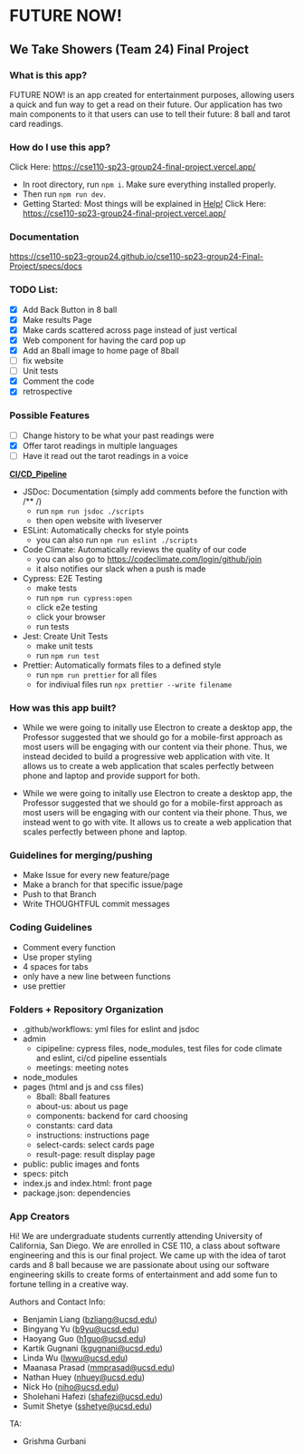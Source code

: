 # FUTURE NOW!

## We Take Showers (Team 24) Final Project

### What is this app?

<!--Name/Title, Main Purpose, Features, Screenshots, Videos -->

FUTURE NOW! is an app created for entertainment purposes, allowing users a quick and fun way to get a read on their future. Our application has two main components to it that users can use to tell their future: 8 ball and tarot card readings.

### How do I use this app?
Click Here: https://cse110-sp23-group24-final-project.vercel.app/

- In root directory, run `npm i`. Make sure everything installed properly.
- Then run `npm run dev`. 
- Getting Started: Most things will be explained in [Help!](pages/instructions/index.html)
Click Here: https://cse110-sp23-group24-final-project.vercel.app/
  <!--Usage, Examples, API Reference -->

### Documentation
https://cse110-sp23-group24.github.io/cse110-sp23-group24-Final-Project/specs/docs

### TODO List:
- [x] Add Back Button in 8 ball
- [x] Make results Page
- [x] Make cards scattered across page instead of just vertical
- [x] Web component for having the card pop up
- [x] Add an 8ball image to home page of 8ball
- [ ] fix website
- [ ] Unit tests
- [x] Comment the code
- [x] retrospective

### Possible Features

-   [ ] Change history to be what your past readings were
-   [x] Offer tarot readings in multiple languages
-   [ ] Have it read out the tarot readings in a voice

[**CI/CD_Pipeline**](admin/cipipeline/phase1.mp4)

-   JSDoc: Documentation (simply add comments before the function with /\*\* /)
    -   run `npm run jsdoc ./scripts`
    -   then open website with liveserver
-   ESLint: Automatically checks for style points
    -   you can also run `npm run eslint ./scripts`
-   Code Climate: Automatically reviews the quality of our code
    -   you can also go to https://codeclimate.com/login/github/join
    -   it also notifies our slack when a push is made
-   Cypress: E2E Testing
    -   make tests
    -   run `npm run cypress:open`
    -   click e2e testing
    -   click your browser
    -   run tests
-   Jest: Create Unit Tests
    -   make unit tests
    -   run `npm run test`
-   Prettier: Automatically formats files to a defined style
    -   run `npm run prettier` for all files
    -   for indiviual files run `npx prettier --write filename`

### How was this app built?

 <!-- How Well Built, including quality indicators, badges, coverage, etc.
  Quality Indicators tools: www.codefactor.io
  Talk about how this app was built -->
- While we were going to initally use Electron to create a desktop app, the Professor suggested that we should go for a mobile-first approach as most users will be engaging with our content via their phone. Thus, we instead decided to build a progressive web application with vite. It allows us to create a web application that scales perfectly between phone and laptop and provide support for both. 

-   While we were going to initally use Electron to create a desktop app, the Professor suggested that we should go for a mobile-first approach as most users will be engaging with our content via their phone. Thus, we instead went to go with vite. It allows us to create a web application that scales perfectly between phone and laptop.

### Guidelines for merging/pushing

-   Make Issue for every new feature/page
-   Make a branch for that specific issue/page
-   Push to that Branch
-   Write THOUGHTFUL commit messages

### Coding Guidelines

-   Comment every function
-   Use proper styling
-   4 spaces for tabs
-   only have a new line between functions
-   use prettier

### Folders + Repository Organization
  - .github/workflows: yml files for eslint and jsdoc
  - admin 
    - cipipeline: cypress files, node_modules, test files for code climate and eslint, ci/cd pipeline essentials
    - meetings: meeting notes
  - node_modules
  - pages (html and js and css files)
    - 8ball: 8ball features
    - about-us: about us page
    - components: backend for card choosing
    - constants: card data
    - instructions: instructions page
    - select-cards: select cards page
    - result-page: result display page
  - public: public images and fonts
  - specs: pitch 
  - index.js and index.html: front page
  - package.json: dependencies

### App Creators

Hi! We are undergraduate students currently attending University of California, San Diego. We are enrolled in CSE 110, a class about software engineering and this is our final project. We came up with the idea of tarot cards and 8 ball because we are passionate about using our software engineering skills to create forms of entertainment and add some fun to fortune telling in a creative way.

Authors and Contact Info:

-   Benjamin Liang (bzliang@ucsd.edu)
-   Bingyang Yu (b9yu@ucsd.edu)
-   Haoyang Guo (h1guo@ucsd.edu)
-   Kartik Gugnani (kgugnani@ucsd.edu)
-   Linda Wu (lwwu@ucsd.edu)
-   Maanasa Prasad (mmprasad@ucsd.edu)
-   Nathan Huey (nhuey@ucsd.edu)
-   Nick Ho (niho@ucsd.edu)
-   Sholehani Hafezi (shafezi@ucsd.edu)
-   Sumit Shetye (sshetye@ucsd.edu)

TA:

-   Grishma Gurbani
